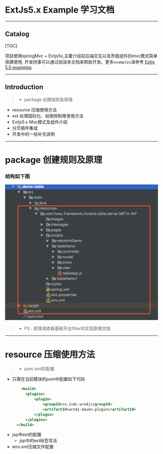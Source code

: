 # ExtJs5.x Example 学习文档
-------
## Catalog

[TOC]

项目使用springMvc + Extjs5x,主要介绍前后端交互以及界面组件的mvc模式简单搭建使用,
开发同事可以通过阅读本文档来帮助开发。更多`examples`请参考 [Extjs 5.0 examples](http://examples.sencha.com/extjs/5.0.0/examples/kitchensink/)

----
## Introduction
>* package 创建规则及原理
* resource 压缩使用方法
* ext 处理国际化、权限控制等使用方法
* Extjs5.x Mvc模式及组件介绍
* 分页插件集成
* 开发中的一些补充说明

----
# package 创建规则及原理
### 结构如下图
![image](images/package.png)
  >* PS : 原理请查看基础平台filter的实现原理文档

----
# resource 压缩使用方法
>* pom.xml的配置
  * 只需在当前模块的pom中配置如下代码
    ```xml
	    <build>
	      <plugins>
	          <plugin>
	              <groupId>ro.isdc.wro4j</groupId>
	              <artifactId>wro4j-maven-plugin</artifactId>
	          </plugin>
	      </plugins>
	  </build>
    ```
* jsp中ext的配置
	* jsp中的ext标签写法
* wro.xml压缩文件配置
